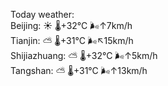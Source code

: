 Today weather:  
Beijing: ☀️   🌡️+32°C 🌬️↑7km/h  
Tianjin: ⛅️  🌡️+31°C 🌬️↖15km/h  
Shijiazhuang: ⛅️  🌡️+32°C 🌬️↑5km/h  
Tangshan: ⛅️  🌡️+31°C 🌬️↑13km/h  
